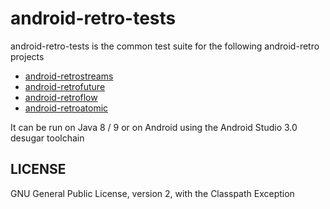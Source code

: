 # android-retro-tests

android-retro-tests is the common test suite for the following android-retro projects

* [android-retrostreams](https://github.com/retrostreams/android-retrostreams)
* [android-retrofuture](https://github.com/retrostreams/android-retrofuture)
* [android-retroflow](https://github.com/retrostreams/android-retroflow)
* [android-retroatomic](https://github.com/retrostreams/android-retroatomic)

It can be run on Java 8 / 9 or on Android using the Android Studio 3.0 desugar toolchain


## LICENSE

GNU General Public License, version 2, with the Classpath Exception
